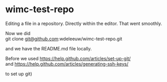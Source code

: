 # wimc-test-repo

Editing a file in a repository. Directly within the editor.  That went smoothly. 

Now we did  
   git clone git@github.com:wdeleeuw/wimc-test-repo.git

and we have the README.md file locally. 


Before we used  https://help.github.com/articles/set-up-git/  
  and https://help.github.com/articles/generating-ssh-keys/

to set up git) 
 
